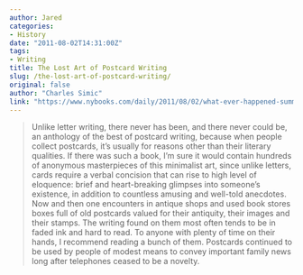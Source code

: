 ```yaml
---
author: Jared
categories:
- History
date: "2011-08-02T14:31:00Z"
tags:
- Writing
title: The Lost Art of Postcard Writing
slug: /the-lost-art-of-postcard-writing/
original: false
author: "Charles Simic"
link: "https://www.nybooks.com/daily/2011/08/02/what-ever-happened-summer-postcards/"
---
```


> Unlike letter writing, there never has been, and there never could be, an anthology of the best of postcard writing, because when people collect postcards, it’s usually for reasons other than their literary qualities. If there was such a book, I’m sure it would contain hundreds of anonymous masterpieces of this minimalist art, since unlike letters, cards require a verbal concision that can rise to high level of eloquence: brief and heart-breaking glimpses into someone’s existence, in addition to countless amusing and well-told anecdotes. Now and then one encounters in antique shops and used book stores boxes full of old postcards valued for their antiquity, their images and their stamps. The writing found on them most often tends to be in faded ink and hard to read. To anyone with plenty of time on their hands, I recommend reading a bunch of them. Postcards continued to be used by people of modest means to convey important family news long after telephones ceased to be a novelty.
